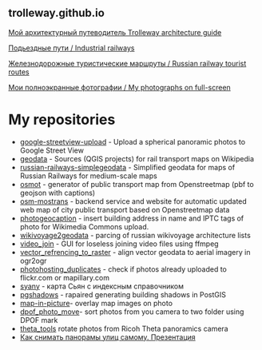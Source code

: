 ## trolleway.github.io

[Мой архитектурный путеводитель Trolleway architecture guide](https://trolleway.github.io/texts/architecture_guide/index.htm)

[Подьездные пути / Industrial railways](https://trolleway.github.io/texts/industrial_railways/index.htm)

[Железнодорожные туристические маршруты / Russian railway tourist routes](https://trolleway.github.io/texts/railway_waves/index.htm)

[Мои полноэкранные фотографии / My photographs on full-screen](https://trolleway.com/reports/index.htm)

# My repositories

* [google-streetview-upload](https://github.com/trolleway/google-streetview-upload) - Upload a spherical panoramic photos to Google Street View
* [geodata](https://github.com/trolleway/geodata) - Sources (QGIS projects) for rail transport maps on Wikipedia
* [russian-railways-simplegeodata](https://github.com/trolleway/russian-railways-simplegeodata) - Simplified geodata for maps of Russian Railways for medium-scale maps
* [osmot](https://github.com/trolleway/osmot) - generator of public transport map from Openstreetmap (pbf to geojson with captions)
* [osm-mostrans](https://github.com/trolleway/osm-mostrans) - backend service and website for automatic updated web map of city public transport based on Openstreetmap data
* [photogeocaption](https://github.com/trolleway/photogeocaption) - insert building address in name and IPTC tags of photo for Wikimedia Commons upload.
* [wikivoyage2geodata](https://github.com/trolleway/wikivoyage2geodata) - parcing of russian wikivoyage architecture lists
* [video_join](https://github.com/trolleway/video_join) - GUI for loseless joining video files using ffmpeg
* [vector_refrencing_to_raster](https://github.com/trolleway/vector_refrencing_to_raster) - align vector geodata to aerial imagery in ogr2ogr
* [photohosting_duplicates](https://github.com/trolleway/photohosting_duplicates) - check if photos already uploaded to flickr.com or mapillary.com
* [syany](https://github.com/trolleway/syany) - карта Сьян с индексным справочником
* [pgshadows](https://github.com/trolleway/pgshadows) - rapaired generating building shadows in PostGIS
* [map-in-picture](https://github.com/trolleway/map-in-picture)- overlay map images on photo
* [dpof_photo_move](https://github.com/trolleway/dpof_photo_move)- sort photos from you camera to two folder using DPOF mark
* [theta_tools](https://github.com/trolleway/theta_tools) rotate photos from Ricoh Theta panoramics camera
* [Как снимать панорамы улиц самому. Презентация](https://drive.google.com/open?id=1QLJ73f-366P-PbFvqv9hqco_-QXlz-8-66FU_eubJxw)


